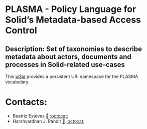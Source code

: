 # PLASMA - Policy Language for Solid’s Metadata-based Access Control
## Description: Set of taxonomies to describe metadata about actors, documents and processes in Solid-related use-cases

This [w3id](https://w3id.org/plasma) provides a persistent URI namespace for the PLASMA vocabulary.

# Contacts:
- Beatriz Esteves [:email:](mailto:beatriz.gesteves@upm.es) [:octocat:](https://github.com/besteves4)
- Harshvardhan J. Pandit [:email:](mailto:me@harshp.com) [:octocat:](https://github.com/coolharsh55)
